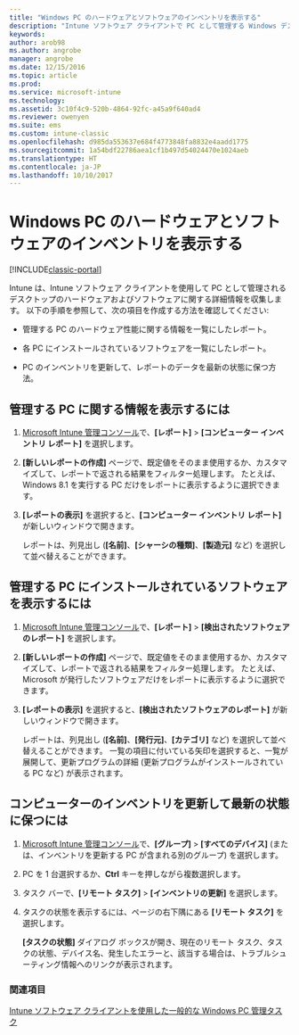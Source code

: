 ```yaml
---
title: "Windows PC のハードウェアとソフトウェアのインベントリを表示する"
description: "Intune ソフトウェア クライアントで PC として管理する Windows デスクトップに関するハードウェアとソフトウェアの情報を表示する方法。"
keywords: 
author: arob98
ms.author: angrobe
manager: angrobe
ms.date: 12/15/2016
ms.topic: article
ms.prod: 
ms.service: microsoft-intune
ms.technology: 
ms.assetid: 3c10f4c9-520b-4864-92fc-a45a9f640ad4
ms.reviewer: owenyen
ms.suite: ems
ms.custom: intune-classic
ms.openlocfilehash: d985da553637e684f4773848fa8832e4aadd1775
ms.sourcegitcommit: 1a54bdf22786aea1cf1b497d54024470e1024aeb
ms.translationtype: HT
ms.contentlocale: ja-JP
ms.lasthandoff: 10/10/2017
---
```

# <a name="view-hardware-and-software-inventory-for-windows-pcs"></a>Windows PC のハードウェアとソフトウェアのインベントリを表示する

[!INCLUDE[classic-portal](../includes/classic-portal.md)]

Intune は、Intune ソフトウェア クライアントを使用して PC として管理されるデスクトップのハードウェアおよびソフトウェアに関する詳細情報を収集します。 以下の手順を参照して、次の項目を作成する方法を確認してください:

-   管理する PC のハードウェア性能に関する情報を一覧にしたレポート。

-   各 PC にインストールされているソフトウェアを一覧にしたレポート。

-   PC のインベントリを更新して、レポートのデータを最新の状態に保つ方法。

## <a name="to-display-information-about-pcs-you-manage"></a>管理する PC に関する情報を表示するには

1.  [Microsoft Intune 管理コンソール](https://manage.microsoft.com/)で、**[レポート]** &gt; **[コンピューター インベントリ レポート]** を選択します。

2.  **[新しいレポートの作成]** ページで、既定値をそのまま使用するか、カスタマイズして、レポートで返される結果をフィルター処理します。 たとえば、Windows 8.1 を実行する PC だけをレポートに表示するように選択できます。

3.  **[レポートの表示]** を選択すると、**[コンピューター インベントリ レポート]** が新しいウィンドウで開きます。

    レポートは、列見出し (**[名前]**、**[シャーシの種類]**、**[製造元]** など) を選択して並べ替えることができます。

## <a name="to-display-software-installed-on-pcs-you-manage"></a>管理する PC にインストールされているソフトウェアを表示するには

1.  [Microsoft Intune 管理コンソール](https://manage.microsoft.com/)で、**[レポート]** &gt; **[検出されたソフトウェアのレポート]** を選択します。

2.  **[新しいレポートの作成]** ページで、既定値をそのまま使用するか、カスタマイズして、レポートで返される結果をフィルター処理します。 たとえば、Microsoft が発行したソフトウェアだけをレポートに表示するように選択できます。

3.  **[レポートの表示]** を選択すると、**[検出されたソフトウェアのレポート]** が新しいウィンドウで開きます。

    レポートは、列見出し (**[名前]**、**[発行元]**、**[カテゴリ]** など) を選択して並べ替えることができます。 一覧の項目に付いている矢印を選択すると、一覧が展開して、更新プログラムの詳細 (更新プログラムがインストールされている PC など) が表示されます。

## <a name="to-refresh-computer-inventory-to-ensure-it-is-current"></a>コンピューターのインベントリを更新して最新の状態に保つには

1.  [Microsoft Intune 管理コンソール](https://manage.microsoft.com/)で、**[グループ]** &gt; **[すべてのデバイス]** (または、インベントリを更新する PC が含まれる別のグループ) を選択します。

2.  PC を 1 台選択するか、**Ctrl** キーを押しながら複数選択します。

3.  タスク バーで、**[リモート タスク]** &gt; **[インベントリの更新]** を選択します。

4.  タスクの状態を表示するには、ページの右下隅にある **[リモート タスク]** を選択します。

    **[タスクの状態]** ダイアログ ボックスが開き、現在のリモート タスク、タスクの状態、デバイス名、発生したエラーと、該当する場合は、トラブルシューティング情報へのリンクが表示されます。

### <a name="see-also"></a>関連項目

[Intune ソフトウェア クライアントを使用した一般的な Windows PC 管理タスク](common-windows-pc-management-tasks-with-the-microsoft-intune-computer-client.md)